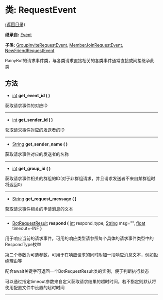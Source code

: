 # 类: RequestEvent

[(返回目录)](./)

**继承自:** [Event](event.md)

**子类:** [GroupInviteRequestEvent](groupinviterequestevent.md), [MemberJoinRequestEvent](memberjoinrequestevent.md), [NewFriendRequestEvent](newfriendrequestevent.md)

RainyBot的请求事件类，与各类请求直接相关的各类事件通常直接或间接继承此类

## 方法

* [int](https://docs.godotengine.org/en/latest/classes/class\_int.html) **get\_event\_id ( )**

获取请求事件的对应ID

***

* [int](https://docs.godotengine.org/en/latest/classes/class\_int.html) **get\_sender\_id ( )**

获取请求事件对应的发送者的ID

***

* [String](https://docs.godotengine.org/en/latest/classes/class\_string.html) **get\_sender\_name ( )**

获取请求事件对应的发送者的名称

***

* [int](https://docs.godotengine.org/en/latest/classes/class\_int.html) **get\_group\_id ( )**

获取请求事件相关的群组的ID(对于非群组请求，并且请求发送者不来自某群组时将返回0)

***

* [String](https://docs.godotengine.org/en/latest/classes/class\_string.html) **get\_request\_message ( )**

获取请求事件相关的申请消息的文本

***

* [BotRequestResult](botrequestresult.md) **respond (** [int](https://docs.godotengine.org/en/latest/classes/class\_int.html) respond\_type, [String](https://docs.godotengine.org/en/latest/classes/class\_string.html) msg="", [float](https://docs.godotengine.org/en/latest/classes/class\_float.html) timeout=-INF **)**

用于响应当前的请求事件，可用的响应类型请参照每个具体的请求事件类型中的RespondType枚举

第二个参数为可选参数，可用于在响应请求的同时附加一段响应消息文本，例如拒绝理由等

配合await关键字可返回一个BotRequestResult类的实例，便于判断执行状态

可以通过指定timeout参数来自定义获取请求结果的超时时间，若不指定则默认将使用配置文件中设置的超时时间

***
